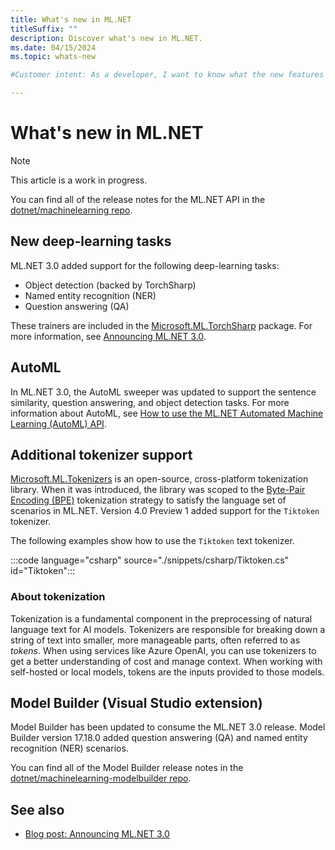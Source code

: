 ```yaml
---
title: What's new in ML.NET
titleSuffix: ""
description: Discover what's new in ML.NET.
ms.date: 04/15/2024
ms.topic: whats-new

#Customer intent: As a developer, I want to know what the new features are in ML.NET.

---
```


# What's new in ML.NET

> [!NOTE]
> This article is a work in progress.

You can find all of the release notes for the ML.NET API in the [dotnet/machinelearning repo](https://github.com/dotnet/machinelearning/tree/main/docs/release-notes).

## New deep-learning tasks

ML.NET 3.0 added support for the following deep-learning tasks:

- Object detection (backed by TorchSharp)
- Named entity recognition (NER)
- Question answering (QA)

These trainers are included in the [Microsoft.ML.TorchSharp](https://www.nuget.org/packages/Microsoft.ML.TorchSharp) package. For more information, see [Announcing ML.NET 3.0](https://devblogs.microsoft.com/dotnet/announcing-ml-net-3-0/).

## AutoML

In ML.NET 3.0, the AutoML sweeper was updated to support the sentence similarity, question answering, and object detection tasks. For more information about AutoML, see [How to use the ML.NET Automated Machine Learning (AutoML) API](../how-to-guides/how-to-use-the-automl-api.md).

## Additional tokenizer support

[Microsoft.ML.Tokenizers](https://devblogs.microsoft.com/dotnet/announcing-ml-net-2-0/#tokenizer-support) is an open-source, cross-platform tokenization library. When it was introduced, the library was scoped to the [Byte-Pair Encoding (BPE)](https://en.wikipedia.org/wiki/Byte_pair_encoding) tokenization strategy to satisfy the language set of scenarios in ML.NET. Version 4.0 Preview 1 added support for the `Tiktoken` tokenizer.

The following examples show how to use the `Tiktoken` text tokenizer.

:::code language="csharp" source="./snippets/csharp/Tiktoken.cs" id="Tiktoken":::

### About tokenization

Tokenization is a fundamental component in the preprocessing of natural language text for AI models. Tokenizers are responsible for breaking down a string of text into smaller, more manageable parts, often referred to as *tokens*. When using services like Azure OpenAI, you can use tokenizers to get a better understanding of cost and manage context. When working with self-hosted or local models, tokens are the inputs provided to those models.

## Model Builder (Visual Studio extension)

Model Builder has been updated to consume the ML.NET 3.0 release. Model Builder version 17.18.0 added question answering (QA) and named entity recognition (NER) scenarios.

You can find all of the Model Builder release notes in the [dotnet/machinelearning-modelbuilder repo](https://github.com/dotnet/machinelearning-modelbuilder/tree/main/docs/release-notes).

## See also

- [Blog post: Announcing ML.NET 3.0](https://devblogs.microsoft.com/dotnet/announcing-ml-net-3-0/)
